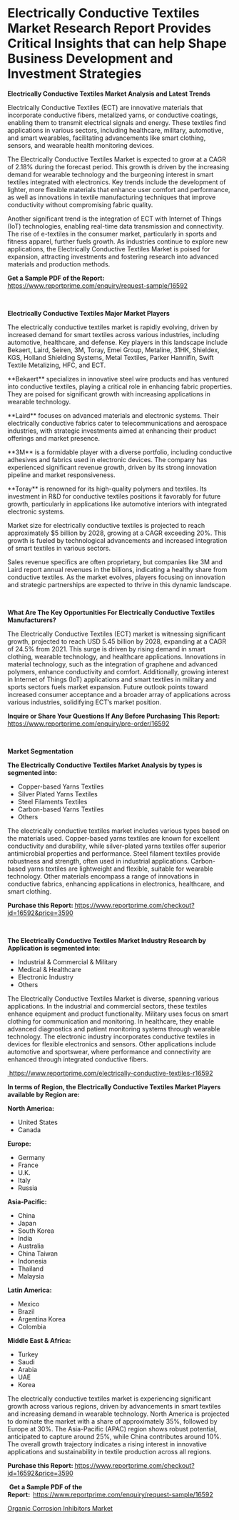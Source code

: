 <p><h1>Electrically Conductive Textiles Market Research Report Provides Critical Insights that can help Shape Business Development and Investment Strategies</h1></p><p><strong>Electrically Conductive Textiles Market Analysis and Latest Trends</strong></p>
<p><p>Electrically Conductive Textiles (ECT) are innovative materials that incorporate conductive fibers, metalized yarns, or conductive coatings, enabling them to transmit electrical signals and energy. These textiles find applications in various sectors, including healthcare, military, automotive, and smart wearables, facilitating advancements like smart clothing, sensors, and wearable health monitoring devices. </p><p>The Electrically Conductive Textiles Market is expected to grow at a CAGR of 2.18% during the forecast period. This growth is driven by the increasing demand for wearable technology and the burgeoning interest in smart textiles integrated with electronics. Key trends include the development of lighter, more flexible materials that enhance user comfort and performance, as well as innovations in textile manufacturing techniques that improve conductivity without compromising fabric quality. </p><p>Another significant trend is the integration of ECT with Internet of Things (IoT) technologies, enabling real-time data transmission and connectivity. The rise of e-textiles in the consumer market, particularly in sports and fitness apparel, further fuels growth. As industries continue to explore new applications, the Electrically Conductive Textiles Market is poised for expansion, attracting investments and fostering research into advanced materials and production methods.</p></p>
<p><strong>Get a Sample PDF of the Report:&nbsp;</strong> <a href="https://www.reportprime.com/enquiry/request-sample/16592?utm_campaign=2230&utm_medium=2&utm_source=Github&utm_content=ia&utm_term=18032025&utm_id=electrically-conductive-textiles">https://www.reportprime.com/enquiry/request-sample/16592</a></p>
<p>&nbsp;</p>
<p><strong>Electrically Conductive Textiles Major Market Players</strong></p>
<p><p>The electrically conductive textiles market is rapidly evolving, driven by increased demand for smart textiles across various industries, including automotive, healthcare, and defense. Key players in this landscape include Bekaert, Laird, Seiren, 3M, Toray, Emei Group, Metaline, 31HK, Shieldex, KGS, Holland Shielding Systems, Metal Textiles, Parker Hannifin, Swift Textile Metalizing, HFC, and ECT.</p><p>**Bekaert** specializes in innovative steel wire products and has ventured into conductive textiles, playing a critical role in enhancing fabric properties. They are poised for significant growth with increasing applications in wearable technology. </p><p>**Laird** focuses on advanced materials and electronic systems. Their electrically conductive fabrics cater to telecommunications and aerospace industries, with strategic investments aimed at enhancing their product offerings and market presence.</p><p>**3M** is a formidable player with a diverse portfolio, including conductive adhesives and fabrics used in electronic devices. The company has experienced significant revenue growth, driven by its strong innovation pipeline and market responsiveness.</p><p>**Toray** is renowned for its high-quality polymers and textiles. Its investment in R&D for conductive textiles positions it favorably for future growth, particularly in applications like automotive interiors with integrated electronic systems.</p><p>Market size for electrically conductive textiles is projected to reach approximately $5 billion by 2028, growing at a CAGR exceeding 20%. This growth is fueled by technological advancements and increased integration of smart textiles in various sectors.</p><p>Sales revenue specifics are often proprietary, but companies like 3M and Laird report annual revenues in the billions, indicating a healthy share from conductive textiles. As the market evolves, players focusing on innovation and strategic partnerships are expected to thrive in this dynamic landscape.</p></p>
<p>&nbsp;</p>
<p><strong>What Are The Key Opportunities For Electrically Conductive Textiles Manufacturers?</strong></p>
<p><p>The Electrically Conductive Textiles (ECT) market is witnessing significant growth, projected to reach USD 5.45 billion by 2028, expanding at a CAGR of 24.5% from 2021. This surge is driven by rising demand in smart clothing, wearable technology, and healthcare applications. Innovations in material technology, such as the integration of graphene and advanced polymers, enhance conductivity and comfort. Additionally, growing interest in Internet of Things (IoT) applications and smart textiles in military and sports sectors fuels market expansion. Future outlook points toward increased consumer acceptance and a broader array of applications across various industries, solidifying ECT’s market position.</p></p>
<p><strong>Inquire or Share Your Questions If Any Before Purchasing This Report:</strong> <a href="https://www.reportprime.com/enquiry/pre-order/16592?utm_campaign=2230&utm_medium=2&utm_source=Github&utm_content=ia&utm_term=18032025&utm_id=electrically-conductive-textiles">https://www.reportprime.com/enquiry/pre-order/16592</a></p>
<p>&nbsp;</p>
<p><strong>Market Segmentation</strong></p>
<p><strong>The Electrically Conductive Textiles Market Analysis by types is segmented into:</strong></p>
<p><ul><li>Copper-based Yarns Textiles</li><li>Silver Plated Yarns Textiles</li><li>Steel Filaments Textiles</li><li>Carbon-based Yarns Textiles</li><li>Others</li></ul></p>
<p><p>The electrically conductive textiles market includes various types based on the materials used. Copper-based yarns textiles are known for excellent conductivity and durability, while silver-plated yarns textiles offer superior antimicrobial properties and performance. Steel filament textiles provide robustness and strength, often used in industrial applications. Carbon-based yarns textiles are lightweight and flexible, suitable for wearable technology. Other materials encompass a range of innovations in conductive fabrics, enhancing applications in electronics, healthcare, and smart clothing.</p></p>
<p><strong>Purchase this Report:&nbsp;</strong><a href="https://www.reportprime.com/checkout?id=16592&price=3590&utm_campaign=2230&utm_medium=2&utm_source=Github&utm_content=ia&utm_term=18032025&utm_id=electrically-conductive-textiles">https://www.reportprime.com/checkout?id=16592&price=3590</a></p>
<p>&nbsp;</p>
<p><strong>The Electrically Conductive Textiles Market Industry Research by Application is segmented into:</strong></p>
<p><ul><li>Industrial & Commercial & Military</li><li>Medical & Healthcare</li><li>Electronic Industry</li><li>Others</li></ul></p>
<p><p>The Electrically Conductive Textiles Market is diverse, spanning various applications. In the industrial and commercial sectors, these textiles enhance equipment and product functionality. Military uses focus on smart clothing for communication and monitoring. In healthcare, they enable advanced diagnostics and patient monitoring systems through wearable technology. The electronic industry incorporates conductive textiles in devices for flexible electronics and sensors. Other applications include automotive and sportswear, where performance and connectivity are enhanced through integrated conductive fibers.</p></p>
<p><a href="https://www.reportprime.com/electrically-conductive-textiles-r16592?utm_campaign=2230&utm_medium=2&utm_source=Github&utm_content=ia&utm_term=18032025&utm_id=electrically-conductive-textiles">&nbsp;https://www.reportprime.com/electrically-conductive-textiles-r16592</a></p>
<p><strong>In terms of Region, the Electrically Conductive Textiles Market Players available by Region are:</strong></p>
<p>
    <p> <strong> North America: </strong>
        <ul>
            <li>United States</li>
            <li>Canada</li>
        </ul>
        </p> 
    <p> <strong> Europe: </strong>
        <ul>
            <li>Germany</li>
            <li>France</li>
            <li>U.K.</li>
            <li>Italy</li>
            <li>Russia</li>
        </ul>
        </p> 
    <p> <strong> Asia-Pacific: </strong>
        <ul>
            <li>China</li>
            <li>Japan</li>
            <li>South Korea</li>
            <li>India</li>
            <li>Australia</li>
            <li>China Taiwan</li>
            <li>Indonesia</li>
            <li>Thailand</li>
            <li>Malaysia</li>
        </ul>
        </p> 
    <p> <strong> Latin America: </strong>
        <ul>
            <li>Mexico</li>
            <li>Brazil</li>
            <li>Argentina Korea</li>
            <li>Colombia</li>
        </ul>
        </p> 
    <p> <strong> Middle East & Africa: </strong>
        <ul>
            <li>Turkey</li>
            <li>Saudi</li>
            <li>Arabia</li>
            <li>UAE</li>
            <li>Korea</li>
        </ul>
    </p>
    </p>
<p><p>The electrically conductive textiles market is experiencing significant growth across various regions, driven by advancements in smart textiles and increasing demand in wearable technology. North America is projected to dominate the market with a share of approximately 35%, followed by Europe at 30%. The Asia-Pacific (APAC) region shows robust potential, anticipated to capture around 25%, while China contributes around 10%. The overall growth trajectory indicates a rising interest in innovative applications and sustainability in textile production across all regions.</p></p>
<p><strong>Purchase this Report: </strong><a href="https://www.reportprime.com/checkout?id=16592&price=3590&utm_campaign=2230&utm_medium=2&utm_source=Github&utm_content=ia&utm_term=18032025&utm_id=electrically-conductive-textiles">https://www.reportprime.com/checkout?id=16592&price=3590</a></p>
<p>&nbsp;<strong>Get a Sample PDF of the Report:&nbsp;&nbsp;</strong><a href="https://www.reportprime.com/enquiry/request-sample/16592?utm_campaign=2230&utm_medium=2&utm_source=Github&utm_content=ia&utm_term=18032025&utm_id=electrically-conductive-textiles">https://www.reportprime.com/enquiry/request-sample/16592</a></p>
<p><strong></strong></p>
<p><p><a href="https://github.com/petbigbeepjn/Market-Research-Report-List-1/blob/main/organic-corrosion-inhibitors-market.md?utm_campaign=2230&utm_medium=2&utm_source=Github&utm_content=ia&utm_term=18032025&utm_id=electrically-conductive-textiles">Organic Corrosion Inhibitors Market</a></p></p>